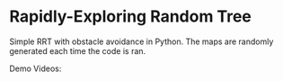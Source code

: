 # Rapidly-Exploring Random Tree

Simple RRT with obstacle avoidance in Python. The maps are randomly generated each time the code is ran. 

Demo Videos:



